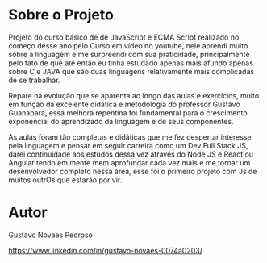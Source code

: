 # Sobre o Projeto

Projeto do curso básico de de JavaScript e ECMA Script realizado no começo desse ano pelo Curso em vídeo no youtube, nele aprendi muito sobre a linguagem e me surpreendi com sua praticidade, principalmente pelo fato de que até então eu tinha estudado apenas mais afundo apenas sobre C e JAVA que são duas linguagens relativamente mais complicadas de se trabalhar.

Repare na evolução que se aparenta ao longo das aulas e exercícios, muito em função da excelente didática e metodologia do professor Gustavo Guanabara, essa melhora repentina foi fundamental para o crescimento exponencial do aprendizado da linguagem e de seus componentes.

As aulas foram tão completas e didáticas que me fez despertar interesse pela linguagem e pensar em seguir carreira como um Dev Full Stack JS, darei continuidade aos estudos dessa vez através do Node JS e React ou Angular tendo em mente mem aprofundar cada vez mais e me tornar um desenvolvedor completo nessa área, esse foi o primeiro projeto com Js de muitos outrOs que estarão por vir.

# Autor

Gustavo Novaes Pedroso

https://www.linkedin.com/in/gustavo-novaes-0074a0203/
